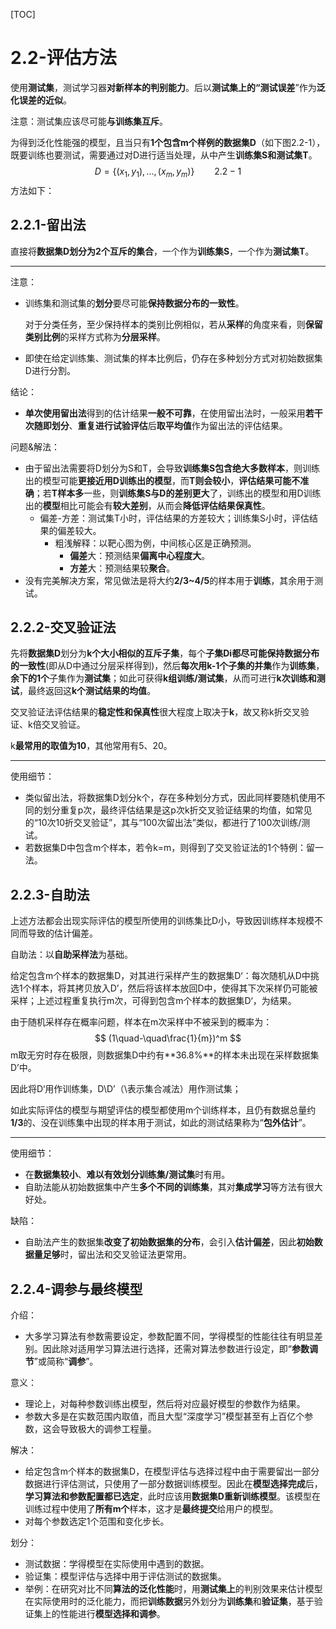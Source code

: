 [TOC]

#  2.2-评估方法

使用**测试集**，测试学习器**对新样本的判别能力**。后以**测试集上的“测试误差**”作为**泛化误差的近似**。

注意：测试集应该尽可能**与训练集互斥**。

为得到泛化性能强的模型，且当只有**1个包含m个样例的数据集D**（如下图2.2-1），既要训练也要测试，需要通过对D进行适当处理，从中产生**训练集S和测试集T**。
$$
D=\{(x_1,y_1),...,(x_m,y_m)\}\qquad2.2-1
$$
方法如下：

## 2.2.1-留出法

直接将**数据集D划分为2个互斥的集合**，一个作为**训练集S**，一个作为**测试集T**。

------

注意：

- 训练集和测试集的**划分**要尽可能**保持数据分布的一致性**。

  对于分类任务，至少保持样本的类别比例相似，若从**采样**的角度来看，则**保留类别比例**的采样方式称为**分层采样**。

- 即使在给定训练集、测试集的样本比例后，仍存在多种划分方式对初始数据集D进行分割。

结论：

- **单次使用留出法**得到的估计结果**一般不可靠**，在使用留出法时，一般采用**若干次随即划分**、**重复进行试验评估**后**取平均值**作为留出法的评估结果。

问题&解法：

- 由于留出法需要将D划分为S和T，会导致**训练集S包含绝大多数样本**，则训练出的模型可能**更接近用D训练出的模型**，而**T则会较小**，**评估结果可能不准确**；若**T样本多**一些，则**训练集S与D的差别更大**了，训练出的模型和用D训练出的**模型**相比可能会有**较大差别**，从而会**降低评估结果保真性**。
  - 偏差-方差：测试集T小时，评估结果的方差较大；训练集S小时，评估结果的偏差较大。
    - 粗浅解释：以靶心图为例，中间核心区是正确预测。
      - **偏差**大：预测结果**偏离中心程度大**。
      - **方差**大：预测结果较**聚合**。
- 没有完美解决方案，常见做法是将大约**2/3~4/5**的样本用于**训练**，其余用于测试。

## 2.2.2-交叉验证法

先将**数据集D**划分为**k个大小相似的互斥子集**，每个**子集Di都尽可能保持数据分布的一致性**(即从D中通过分层采样得到)，然后**每次用k-1个子集的并集**作为**训练集**，**余下的1个**子集作为**测试集**；如此可获得**k组训练/测试集**，从而可进行**k次训练和测试**，最终返回这**k个测试结果的均值**。

交叉验证法评估结果的**稳定性和保真性**很大程度上取决于**k**，故又称k折交叉验证、k倍交叉验证。

k**最常用的取值为10**，其他常用有5、20。

------

使用细节：

- 类似留出法，将数据集D划分k个，存在多种划分方式，因此同样要随机使用不同的划分重复p次，最终评估结果是这p次k折交叉验证结果的均值，如常见的“10次10折交叉验证”，其与“100次留出法”类似，都进行了100次训练/测试。
- 若数据集D中包含m个样本，若令k=m，则得到了交叉验证法的1个特例：留一法。

## 2.2.3-自助法

上述方法都会出现实际评估的模型所使用的训练集比D小，导致因训练样本规模不同而导致的估计偏差。

自助法：以**自助采样法**为基础。

给定包含m个样本的数据集D，对其进行采样产生的数据集D‘：每次随机从D中挑选1个样本，将其拷贝放入D’，然后将该样本放回D中，使得其下次采样仍可能被采样；上述过程重复执行m次，可得到包含m个样本的数据集D‘，为结果。

由于随机采样存在概率问题，样本在m次采样中不被采到的概率为：
$$
(1\quad-\quad\frac{1}{m})^m
$$
m取无穷时存在极限，则数据集D中约有**36.8%**的样本未出现在采样数据集D’中。

因此将D‘用作训练集，D\D’（\表示集合减法）用作测试集；

如此实际评估的模型与期望评估的模型都使用m个训练样本，且仍有数据总量约**1/3**的、没在训练集中出现的样本用于测试，如此的测试结果称为“**包外估计**”。

------

使用细节：

- 在**数据集较小**、**难以有效划分训练集/测试集**时有用。
- 自助法能从初始数据集中产生**多个不同的训练集**，其对**集成学习**等方法有很大好处。

缺陷：

- 自助法产生的数据集**改变了初始数据集的分布**，会引入**估计偏差**，因此**初始数据量足够**时，留出法和交叉验证法更常用。

## 2.2.4-调参与最终模型

介绍：

- 大多学习算法有参数需要设定，参数配置不同，学得模型的性能往往有明显差别。因此除对适用学习算法进行选择，还需对算法参数进行设定，即“**参数调节**”或简称“**调参**”。

意义：

- 理论上，对每种参数训练出模型，然后将对应最好模型的参数作为结果。
- 参数大多是在实数范围内取值，而且大型“深度学习”模型甚至有上百亿个参数，这会导致极大的调参工程量。

解决：

- 给定包含m个样本的数据集D，在模型评估与选择过程中由于需要留出一部分数据进行评估测试，只使用了一部分数据训练模型。因此在**模型选择完成**后，**学习算法和参数配置都已选定**，此时应该用**数据集D重新训练模型**。该模型在训练过程中使用了**所有m个**样本，这才是**最终提交**给用户的模型。
- 对每个参数选定1个范围和变化步长。

划分：

- 测试数据：学得模型在实际使用中遇到的数据。
- 验证集：模型评估与选择中用于评估测试的数据集。
- 举例：在研究对比不同**算法的泛化性能**时，用**测试集上**的判别效果来估计模型在实际使用时的泛化能力，而把**训练数据**另外划分为**训练集**和**验证集**，基于验证集上的性能进行**模型选择和调参**。